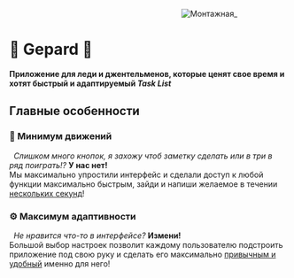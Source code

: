 &nbsp;&nbsp;&nbsp;&nbsp;&nbsp;&nbsp;&nbsp;&nbsp;&nbsp;&nbsp;&nbsp;&nbsp;&nbsp;&nbsp;&nbsp;&nbsp;&nbsp;&nbsp;&nbsp;&nbsp;&nbsp;&nbsp;&nbsp;&nbsp;&nbsp;&nbsp;&nbsp;&nbsp;&nbsp;&nbsp;&nbsp;&nbsp;&nbsp;&nbsp;&nbsp;&nbsp;&nbsp;&nbsp;&nbsp;&nbsp;&nbsp;&nbsp;&nbsp;&nbsp;&nbsp;&nbsp;&nbsp;&nbsp;&nbsp;&nbsp;&nbsp;&nbsp;&nbsp;&nbsp;&nbsp;&nbsp;&nbsp;&nbsp;&nbsp;&nbsp;&nbsp;&nbsp;&nbsp;&nbsp;&nbsp;&nbsp;&nbsp;&nbsp;&nbsp;&nbsp;&nbsp;&nbsp; &nbsp;&nbsp;&nbsp;&nbsp;&nbsp;&nbsp;![Монтажная_](https://github.com/user-attachments/assets/68970cc0-e487-4256-8852-955646ce947a)
# :cut_of_meat: Gepard 🐆

  **Приложение для леди и джентельменов, которые ценят свое время и хотят быстрый и адаптируемый _Task List_**

## Главные особенности
### :dash: Минимум движений
&nbsp; *Слишком много кнопок, я захожу чтоб заметку сделать или в три в ряд поиграть!?* **У нас нет!**  
Мы максимально упростили интерфейс и сделали доступ к любой функции максимально быстрым, зайди и напиши желаемое в течении <ins>нескольких секунд</ins>!  

### :gear: Максимум адаптивности
&nbsp; *Не нравится что-то в интерфейсе?* **Измени!**  
Большой выбор настроек позволит каждому пользователю подстроить приложение под свою руку и сделать его максимально <ins>привычным и удобный</ins> именно для него!  


